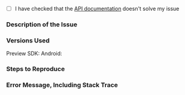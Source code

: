 - [ ] I have checked that the [API documentation][api-docs] doesn't solve my issue

### Description of the Issue
<!-- Replace this text with a description of what problem you're having. -->
<!-- Please include as much detail as possible to help us troubleshoot! -->
<!-- If it isn't obvious, please include how the behavior you expect differs from what actually happened. -->
<!-- This is really important so we know how to start troubleshooting your issue. -->

### Versions Used
Preview SDK: <!-- Replace with the version of the Preview SDK you're using. -->
Android: <!-- Replace with the version of Android your application is running on. -->

### Steps to Reproduce
<!-- Please include detailed steps to reproduce the issue you're seeing, if possible. -->
<!-- If you don't have a reproducible error, please make sure that you give us as much detail -->
<!-- as you can about what your application was doing when the error occurred. -->
<!-- Good steps to reproduce the problem help speed up debugging for us and gets your issue resolved sooner! -->

### Error Message, Including Stack Trace
<!-- Replace with the full error output you're seeing, if applicable. -->
<!-- Please include the full stack trace to help us identify where the error is happening. -->

[api-docs]: https://developer.box.com/docs
